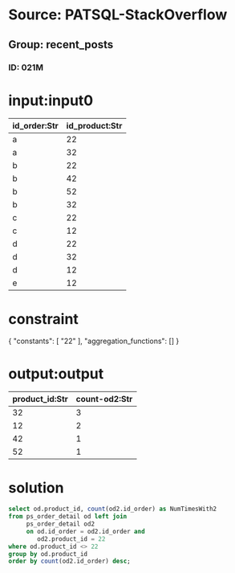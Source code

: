 # Source: PATSQL-StackOverflow
## Group: recent_posts
### ID: 021M

# input:input0

| id_order:Str | id_product:Str |
|---|---|
| a | 22 |
| a | 32 |
| b | 22 |
| b | 42 |
| b | 52 |
| b | 32 |
| c | 22 |
| c | 12 |
| d | 22 |
| d | 32 |
| d | 12 |
| e | 12 |

# constraint

{
  "constants": [
    "22"
  ],
  "aggregation_functions": []
}

# output:output

| product_id:Str | count-od2:Str |
|---|---|
| 32 | 3 |
| 12 | 2 |
| 42 | 1 |
| 52 | 1 |

# solution

```sql
select od.product_id, count(od2.id_order) as NumTimesWith2
from ps_order_detail od left join
     ps_order_detail od2
     on od.id_order = od2.id_order and
        od2.product_id = 22
where od.product_id <> 22
group by od.product_id
order by count(od2.id_order) desc;
```
